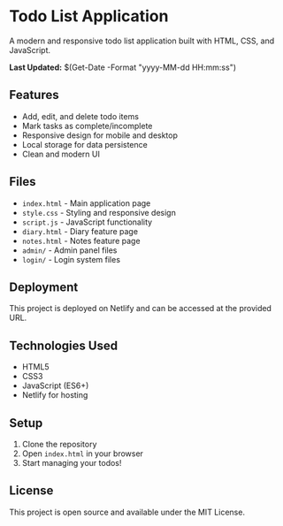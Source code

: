 # Todo List Application

A modern and responsive todo list application built with HTML, CSS, and JavaScript.

**Last Updated:** $(Get-Date -Format "yyyy-MM-dd HH:mm:ss")

## Features

- Add, edit, and delete todo items
- Mark tasks as complete/incomplete
- Responsive design for mobile and desktop
- Local storage for data persistence
- Clean and modern UI

## Files

- `index.html` - Main application page
- `style.css` - Styling and responsive design
- `script.js` - JavaScript functionality
- `diary.html` - Diary feature page
- `notes.html` - Notes feature page
- `admin/` - Admin panel files
- `login/` - Login system files

## Deployment

This project is deployed on Netlify and can be accessed at the provided URL.

## Technologies Used

- HTML5
- CSS3
- JavaScript (ES6+)
- Netlify for hosting

## Setup

1. Clone the repository
2. Open `index.html` in your browser
3. Start managing your todos!

## License

This project is open source and available under the MIT License. 